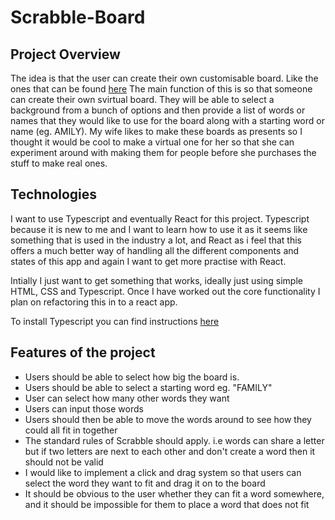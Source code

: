 # Scrabble-Board

## Project Overview

The idea is that the user can create their own customisable board. Like the ones that can be found [here](https://www.etsy.com/uk/listing/957312156/personalised-scrabble-frame-up-to-18?gpla=1&gao=1&&utm_source=google&utm_medium=cpc&utm_campaign=shopping_uk_en_gb_-home_and_living&utm_custom1=_k_CjwKCAjw8JKbBhBYEiwAs3sxNxc9nGeOj0qb4-YkB_ElNsgAPDY1dkg1oD0s0ts9pp85hcDPHHDHchoCi1MQAvD_BwE_k_&utm_content=go_14821442085_125173007022_549119977872_pla-303628061699_c__957312156engb_118543039&utm_custom2=14821442085&gclid=CjwKCAjw8JKbBhBYEiwAs3sxNxc9nGeOj0qb4-YkB_ElNsgAPDY1dkg1oD0s0ts9pp85hcDPHHDHchoCi1MQAvD_BwE)
The main function of this is so that someone can create their own svirtual board. They will be able to select a background from a bunch of options and then provide a list of words or names that they would like to use for the board along with a starting word or name (eg. AMILY). My wife likes to make these boards as presents so I thought it would be cool to make a virtual one for her so that she can experiment around with making them for people before she purchases the stuff to make real ones.

## Technologies

I want to use Typescript and eventually React for this project. Typescript because it is new to me and I want to learn how to use it as it seems like something that is used in the industry a lot, and React as i feel that this offers a much better way of handling all the different components and states of this app and again I want to get more practise with React.

Intially I just want to get something that works, ideally just using simple HTML, CSS and Typescript. Once I have worked out the core functionality I plan on refactoring this in to a react app.

To install Typescript you can find instructions [here](https://www.typescriptlang.org/download)

## Features of the project

- Users should be able to select how big the board is.
- Users should be able to select a starting word eg. "FAMILY"
- User can select how many other words they want
- Users can input those words
- Users should then be able to move the words around to see how they could all fit in together
- The standard rules of Scrabble should apply. i.e words can share a letter but if two letters are next to each other and don't create a word then it should not be valid
- I would like to implement a click and drag system so that users can select the word they want to fit and drag it on to the board
- It should be obvious to the user whether they can fit a word somewhere, and it should be impossible for them to place a word that does not fit

